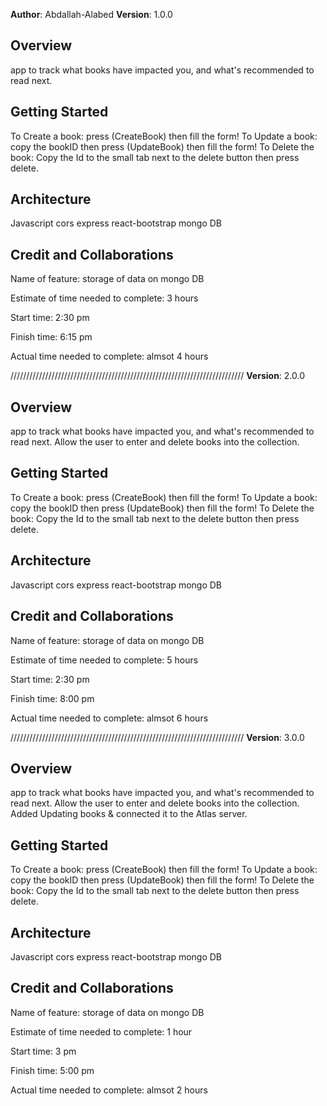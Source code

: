 **Author**: Abdallah-Alabed
**Version**: 1.0.0 

## Overview
app to track what books have impacted you, and what's recommended to read next.

## Getting Started
<!-- What are the steps that a user must take in order to build this app on their own machine and get it running? -->
To Create a book:
press (CreateBook) then fill the form!
To Update a book:
copy the bookID then press (UpdateBook) then fill the form!
To Delete the book:
Copy the Id to the small tab next to the delete button then press delete.

## Architecture
Javascript
cors
express
react-bootstrap
mongo DB


## Credit and Collaborations
<!-- Give credit (and a link) to other people or resources that helped you build this application. -->


Name of feature: storage of data on mongo DB 

Estimate of time needed to complete: 3 hours

Start time: 2:30 pm

Finish time: 6:15 pm

Actual time needed to complete: almsot 4 hours




//////////////////////////////////////////////////////////////////////////
**Version**: 2.0.0 

## Overview
app to track what books have impacted you, and what's recommended to read next.
Allow the user to enter and delete books into the collection.

## Getting Started
<!-- What are the steps that a user must take in order to build this app on their own machine and get it running? -->
To Create a book:
press (CreateBook) then fill the form!
To Update a book:
copy the bookID then press (UpdateBook) then fill the form!
To Delete the book:
Copy the Id to the small tab next to the delete button then press delete.

## Architecture
Javascript
cors
express
react-bootstrap
mongo DB


## Credit and Collaborations
<!-- Give credit (and a link) to other people or resources that helped you build this application. -->


Name of feature: storage of data on mongo DB 

Estimate of time needed to complete: 5 hours

Start time: 2:30 pm

Finish time: 8:00 pm

Actual time needed to complete: almsot 6 hours


//////////////////////////////////////////////////////////////////////////
**Version**: 3.0.0 

## Overview
app to track what books have impacted you, and what's recommended to read next.
Allow the user to enter and delete books into the collection.
Added Updating books & connected it to the Atlas server.

## Getting Started
<!-- What are the steps that a user must take in order to build this app on their own machine and get it running? -->
To Create a book:
press (CreateBook) then fill the form!
To Update a book:
copy the bookID then press (UpdateBook) then fill the form!
To Delete the book:
Copy the Id to the small tab next to the delete button then press delete.

## Architecture
Javascript
cors
express
react-bootstrap
mongo DB


## Credit and Collaborations
<!-- Give credit (and a link) to other people or resources that helped you build this application. -->


Name of feature: storage of data on mongo DB 

Estimate of time needed to complete: 1 hour

Start time: 3 pm

Finish time: 5:00 pm

Actual time needed to complete: almsot 2 hours